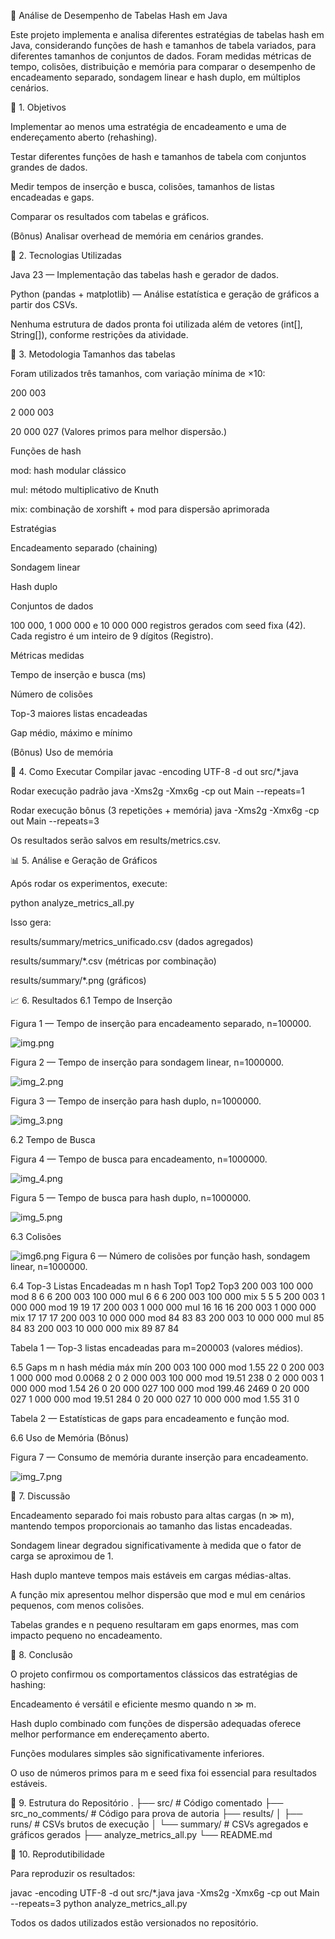 🧠 Análise de Desempenho de Tabelas Hash em Java

Este projeto implementa e analisa diferentes estratégias de tabelas hash em Java, considerando funções de hash e tamanhos de tabela variados, para diferentes tamanhos de conjuntos de dados.
Foram medidas métricas de tempo, colisões, distribuição e memória para comparar o desempenho de encadeamento separado, sondagem linear e hash duplo, em múltiplos cenários.

📌 1. Objetivos

Implementar ao menos uma estratégia de encadeamento e uma de endereçamento aberto (rehashing).

Testar diferentes funções de hash e tamanhos de tabela com conjuntos grandes de dados.

Medir tempos de inserção e busca, colisões, tamanhos de listas encadeadas e gaps.

Comparar os resultados com tabelas e gráficos.

(Bônus) Analisar overhead de memória em cenários grandes.

🧰 2. Tecnologias Utilizadas

Java 23 — Implementação das tabelas hash e gerador de dados.

Python (pandas + matplotlib) — Análise estatística e geração de gráficos a partir dos CSVs.

Nenhuma estrutura de dados pronta foi utilizada além de vetores (int[], String[]), conforme restrições da atividade.

🧪 3. Metodologia
Tamanhos das tabelas

Foram utilizados três tamanhos, com variação mínima de ×10:

200 003

2 000 003

20 000 027
(Valores primos para melhor dispersão.)

Funções de hash

mod: hash modular clássico

mul: método multiplicativo de Knuth

mix: combinação de xorshift + mod para dispersão aprimorada

Estratégias

Encadeamento separado (chaining)

Sondagem linear

Hash duplo

Conjuntos de dados

100 000, 1 000 000 e 10 000 000 registros gerados com seed fixa (42).
Cada registro é um inteiro de 9 dígitos (Registro).

Métricas medidas

Tempo de inserção e busca (ms)

Número de colisões

Top-3 maiores listas encadeadas

Gap médio, máximo e mínimo

(Bônus) Uso de memória

🧠 4. Como Executar
Compilar
javac -encoding UTF-8 -d out src/*.java

Rodar execução padrão
java -Xms2g -Xmx6g -cp out Main --repeats=1

Rodar execução bônus (3 repetições + memória)
java -Xms2g -Xmx6g -cp out Main --repeats=3


Os resultados serão salvos em results/metrics.csv.

📊 5. Análise e Geração de Gráficos

Após rodar os experimentos, execute:

python analyze_metrics_all.py


Isso gera:

results/summary/metrics_unificado.csv (dados agregados)

results/summary/*.csv (métricas por combinação)

results/summary/*.png (gráficos)

📈 6. Resultados
6.1 Tempo de Inserção

Figura 1 — Tempo de inserção para encadeamento separado, n=100000.

![img.png](../img.png)

Figura 2 — Tempo de inserção para sondagem linear, n=1000000.

![img_2.png](../img_2.png)

Figura 3 — Tempo de inserção para hash duplo, n=1000000.

![img_3.png](../img_3.png)

6.2 Tempo de Busca


Figura 4 — Tempo de busca para encadeamento, n=1000000.

![img_4.png](../img_4.png)

Figura 5 — Tempo de busca para hash duplo, n=1000000.

![img_5.png](../img_5.png)

6.3 Colisões

![img6.png](../img6.png)
Figura 6 — Número de colisões por função hash, sondagem linear, n=1000000.

6.4 Top-3 Listas Encadeadas
m	n	hash	Top1	Top2	Top3
200 003	100 000	mod	8	6	6
200 003	100 000	mul	6	6	6
200 003	100 000	mix	5	5	5
200 003	1 000 000	mod	19	19	17
200 003	1 000 000	mul	16	16	16
200 003	1 000 000	mix	17	17	17
200 003	10 000 000	mod	84	83	83
200 003	10 000 000	mul	85	84	83
200 003	10 000 000	mix	89	87	84

Tabela 1 — Top-3 listas encadeadas para m=200003 (valores médios).

6.5 Gaps
m	n	hash	média	máx	mín
200 003	100 000	mod	1.55	22	0
200 003	1 000 000	mod	0.0068	2	0
2 000 003	100 000	mod	19.51	238	0
2 000 003	1 000 000	mod	1.54	26	0
20 000 027	100 000	mod	199.46	2469	0
20 000 027	1 000 000	mod	19.51	284	0
20 000 027	10 000 000	mod	1.55	31	0

Tabela 2 — Estatísticas de gaps para encadeamento e função mod.

6.6 Uso de Memória (Bônus)

Figura 7 — Consumo de memória durante inserção para encadeamento.

![img_7.png](../img_7.png)

💬 7. Discussão

Encadeamento separado foi mais robusto para altas cargas (n ≫ m), mantendo tempos proporcionais ao tamanho das listas encadeadas.

Sondagem linear degradou significativamente à medida que o fator de carga se aproximou de 1.

Hash duplo manteve tempos mais estáveis em cargas médias-altas.

A função mix apresentou melhor dispersão que mod e mul em cenários pequenos, com menos colisões.

Tabelas grandes e n pequeno resultaram em gaps enormes, mas com impacto pequeno no encadeamento.

🏁 8. Conclusão

O projeto confirmou os comportamentos clássicos das estratégias de hashing:

Encadeamento é versátil e eficiente mesmo quando n ≫ m.

Hash duplo combinado com funções de dispersão adequadas oferece melhor performance em endereçamento aberto.

Funções modulares simples são significativamente inferiores.

O uso de números primos para m e seed fixa foi essencial para resultados estáveis.

📂 9. Estrutura do Repositório
.
├── src/                 # Código comentado
├── src_no_comments/     # Código para prova de autoria
├── results/
│   ├── runs/            # CSVs brutos de execução
│   └── summary/         # CSVs agregados e gráficos gerados
├── analyze_metrics_all.py
└── README.md

🧪 10. Reprodutibilidade

Para reproduzir os resultados:

javac -encoding UTF-8 -d out src/*.java
java -Xms2g -Xmx6g -cp out Main --repeats=3
python analyze_metrics_all.py


Todos os dados utilizados estão versionados no repositório.